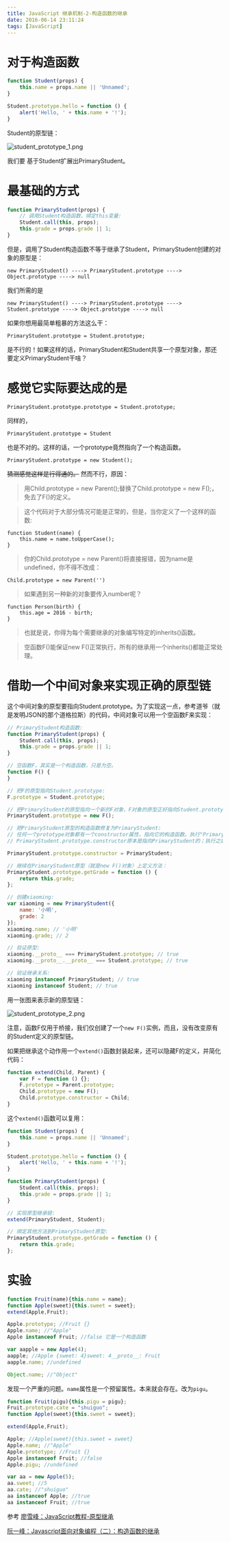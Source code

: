 ```yaml
---
title: JavaScript 继承机制-2-构造函数的继承
date: 2016-06-14 23:11:24
tags: [JavaScript]
---
```


# 对于构造函数
```js
function Student(props) {
    this.name = props.name || 'Unnamed';
}

Student.prototype.hello = function () {
    alert('Hello, ' + this.name + '!');
}
```

Student的原型链：

![student_prototype_1.png](/images/student_prototype_1.png)

我们要 基于Student扩展出PrimaryStudent。

# 最基础的方式

```js
function PrimaryStudent(props) {
    // 调用Student构造函数，绑定this变量:
    Student.call(this, props);
    this.grade = props.grade || 1;
}
```

但是，调用了Student构造函数不等于继承了Student，PrimaryStudent创建的对象的原型是：
```
new PrimaryStudent() ----> PrimaryStudent.prototype ----> Object.prototype ----> null
```

我们所需的是
```
new PrimaryStudent() ----> PrimaryStudent.prototype ----> Student.prototype ----> Object.prototype ----> null
```

如果你想用最简单粗暴的方法这么干：

```
PrimaryStudent.prototype = Student.prototype;
```


是不行的！如果这样的话，PrimaryStudent和Student共享一个原型对象，那还要定义PrimaryStudent干啥？

# 感觉它实际要达成的是

```
PrimaryStudent.prototype.prototype = Student.prototype;
```

同样的，
```
PrimaryStudent.prototype = Student
```

也是不对的。这样的话，一个prototype竟然指向了一个构造函数。

```
PrimaryStudent.prototype = new Student();
```

~~猜测感觉这样是行得通的。~~
然而不行，原因：

>用Child.prototype = new Parent();替换了Child.prototype = new F();，免去了F()的定义。

>这个代码对于大部分情况可能是正常的，但是，当你定义了一个这样的函数:

```
function Student(name) {
    this.name = name.toUpperCase();
}
```

>你的Child.prototype = new Parent()将直接报错，因为name是undefined，你不得不改成：

```
Child.prototype = new Parent('')
```

>如果遇到另一种新的对象要传入number呢？

```
function Person(birth) {
    this.age = 2016 - birth;
}
```

>也就是说，你得为每个需要继承的对象编写特定的inherits()函数。

>空函数F()能保证new F()正常执行，所有的继承用一个inherits()都能正常处理。

# 借助一个中间对象来实现正确的原型链
这个中间对象的原型要指向Student.prototype。为了实现这一点，参考道爷（就是发明JSON的那个道格拉斯）的代码，中间对象可以用一个空函数F来实现：
```js
// PrimaryStudent构造函数:
function PrimaryStudent(props) {
    Student.call(this, props);
    this.grade = props.grade || 1;
}

// 空函数F，其实是一个构造函数，只是为空。
function F() {
}

// 把F的原型指向Student.prototype:
F.prototype = Student.prototype;

// 把PrimaryStudent的原型指向一个新的F对象，F对象的原型正好指向Student.prototype:
PrimaryStudent.prototype = new F();

// 把PrimaryStudent原型的构造函数修复为PrimaryStudent:
// 任何一个prototype对象都有一个constructor属性，指向它的构造函数。执行"PrimaryStudent.prototype = new F();"这一行的结果就是
// PrimaryStudent.prototype.constructor原本是指向PrimaryStudent的；执行之后，PrimaryStudent.prototype.constructor指向F。

PrimaryStudent.prototype.constructor = PrimaryStudent;

// 继续在PrimaryStudent原型（就是new F()对象）上定义方法：
PrimaryStudent.prototype.getGrade = function () {
    return this.grade;
};

// 创建xiaoming:
var xiaoming = new PrimaryStudent({
    name: '小明',
    grade: 2
});
xiaoming.name; // '小明'
xiaoming.grade; // 2

// 验证原型:
xiaoming.__proto__ === PrimaryStudent.prototype; // true
xiaoming.__proto__.__proto__ === Student.prototype; // true

// 验证继承关系:
xiaoming instanceof PrimaryStudent; // true
xiaoming instanceof Student; // true
```

用一张图来表示新的原型链：

![student_prototype_2.png](/images/student_prototype_2.png)

注意，函数F仅用于桥接，我们仅创建了一个`new F()`实例，而且，没有改变原有的Student定义的原型链。

如果把继承这个动作用一个`extend()`函数封装起来，还可以隐藏F的定义，并简化代码：
```js
function extend(Child, Parent) {
    var F = function () {};
    F.prototype = Parent.prototype;
    Child.prototype = new F();
    Child.prototype.constructor = Child;
}
```

这个`extend()`函数可以复用：
```js
function Student(props) {
    this.name = props.name || 'Unnamed';
}

Student.prototype.hello = function () {
    alert('Hello, ' + this.name + '!');
}

function PrimaryStudent(props) {
    Student.call(this, props);
    this.grade = props.grade || 1;
}

// 实现原型继承链:
extend(PrimaryStudent, Student);

// 绑定其他方法到PrimaryStudent原型:
PrimaryStudent.prototype.getGrade = function () {
    return this.grade;
};
```

# 实验
```js
function Fruit(name){this.name = name};
function Apple(sweet){this.sweet = sweet};
extend(Apple,Fruit);

Apple.prototype; //Fruit {}
Apple.name; //"Apple"
Apple instanceof Fruit; //false 它是一个构造函数

var aapple = new Apple(4);
aapple; //Apple {sweet: 4}sweet: 4__proto__: Fruit
aapple.name; //undefined

Object.name; //"Object"
```

发现一个严重的问题。`name`属性是一个预留属性。本来就会存在。改为`pigu`。

```js
function Fruit(pigu){this.pigu = pigu};
Fruit.prototype.cate = "shuiguo";
function Apple(sweet){this.sweet = sweet};

extend(Apple,Fruit);

Apple; //Apple(sweet){this.sweet = sweet}
Apple.name; //"Apple"
Apple.prototype; //Fruit {}
Apple instanceof Fruit; //false
Apple.pigu; //undefined

var aa = new Apple(5);
aa.sweet; //5
aa.cate; //"shuiguo"
aa instanceof Apple; //true
aa instanceof Fruit; //true
```


 参考
[廖雪峰：JavaScript教程-原型继承](http://www.liaoxuefeng.com/wiki/001434446689867b27157e896e74d51a89c25cc8b43bdb3000/0014344997013405abfb7f0e1904a04ba6898a384b1e925000)

[阮一峰：Javascript面向对象编程（二）：构造函数的继承](http://www.ruanyifeng.com/blog/2010/05/object-oriented_javascript_inheritance.html)